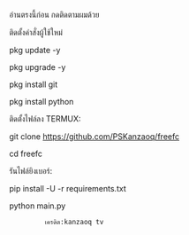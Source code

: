 อ่านตรงนี้ก่อน
กดติดตามผมด้วย


ติดตั้งคำสั่งผู้ใช้ใหม่

pkg update -y

pkg upgrade -y

pkg install git

pkg install python

ติดตั้งไฟล์ลง TERMUX:


git clone https://github.com/PSKanzaoq/freefc

cd freefc

รันไฟล์ยิงเบอร์:

pip install -U -r requirements.txt

python main.py

             เครดิต:kanzaoq tv
